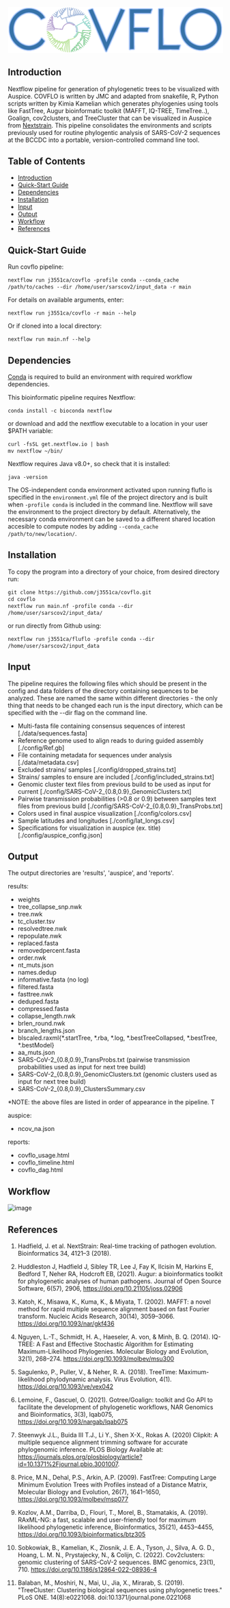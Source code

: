 ![image](/pics/covflo_logo.png)

## Introduction

Nextflow pipeline for generation of phylogenetic trees to be visualized with Auspice. 
COVFLO is written by JMC and adapted from snakefile, R, Python scripts written by Kimia Kamelian which generates 
phylogenies using tools like FastTree, Augur bioinformatic toolkit (MAFFT, IQ-TREE, TimeTree..), Goalign, cov2clusters, and TreeCluster that can be visualized in Auspice from [Nextstrain](https://docs.nextstrain.org/projects/auspice/en/stable/index.html). This pipeline consolidates the environments and scripts previously used for routine phylogentic analysis of SARS-CoV-2 sequences at the BCCDC into a portable, version-controlled command line tool.

## Table of Contents

- [Introduction](#introduction)
- [Quick-Start Guide](#quick-start%guide)
- [Dependencies](#dependencies)
- [Installation](#installation)
- [Input](#input)
- [Output](#output)
- [Workflow](#workflow)
- [References](#references)

## Quick-Start Guide

Run covflo pipeline:
```
nextflow run j3551ca/covflo -profile conda --conda_cache /path/to/caches --dir /home/user/sarscov2/input_data -r main
```
For details on available arguments, enter:
```
nextflow run j3551ca/covflo -r main --help
```
Or if cloned into a local directory:
```
nextflow run main.nf --help
```

## Dependencies

[Conda](https://conda.io/projects/conda/en/latest/user-guide/install/index.html) is required to build an environment with required workflow dependencies.

This bioinformatic pipeline requires Nextflow:
```
conda install -c bioconda nextflow
```
or download and add the nextflow executable to a location in your user $PATH variable:
```
curl -fsSL get.nextflow.io | bash
mv nextflow ~/bin/
```
Nextflow requires Java v8.0+, so check that it is installed:
```
java -version
```
The OS-independent conda environment activated upon running fluflo is specified in the
```environment.yml``` file of the project directory and is built when 
```-profile conda``` is included in the command line. Nextflow will save
the environment to the project directory by default. Alternatively, the 
necessary conda environment can be saved to a different shared location 
accesible to compute nodes by adding ```--conda_cache /path/to/new/location/```.

## Installation

To copy the program into a directory of your choice, from desired directory run:
```
git clone https://github.com/j3551ca/covflo.git
cd covflo
nextflow run main.nf -profile conda --dir /home/user/sarscov2/input_data/
```
or run directly from Github using:
```
nextflow run j3551ca/fluflo -profile conda --dir /home/user/sarscov2/input_data
```

## Input

The pipeline requires the following files which should be present in the config
and data folders of the directory containing sequences to be analyzed. These
are named the same within different directories - the only thing that needs to be changed
each run is the input directory, which can be specified with the --dir flag on the
command line.

- Multi-fasta file containing consensus sequences of interest [./data/sequences.fasta]
- Reference genome used to align reads to during guided assembly [./config/Ref.gb]
- File containing metadata for sequences under analysis [./data/metadata.csv]
- Excluded strains/ samples [./config/dropped_strains.txt]
- Strains/ samples to ensure are included [./config/included_strains.txt]
- Genomic cluster text files from previous build to be used as input for current [./config/SARS-CoV-2_{0.8,0.9}\_GenomicClusters.txt]
- Pairwise transmission probabilities (>0.8 or 0.9) between samples text files from previous build [./config/SARS-CoV-2_{0.8,0.9}\_TransProbs.txt]
- Colors used in final auspice visualization [./config/colors.csv]
- Sample latitudes and longitudes [./config/lat_longs.csv]
- Specifications for visualization in auspice (ex. title) [./config/auspice_config.json]

## Output

The output directories are 'results', 'auspice', and 'reports'.

results:
- weights
- tree_collapse_snp.nwk
- tree.nwk
- tc_cluster.tsv
- resolvedtree.nwk
- repopulate.nwk
- replaced.fasta
- removedpercent.fasta
- order.nwk
- nt_muts.json
- names.dedup
- informative.fasta (no log)
- filtered.fasta
- fasttree.nwk
- deduped.fasta
- compressed.fasta
- collapse_length.nwk
- brlen_round.nwk
- branch_lengths.json
- blscaled.raxml{\*.startTree, \*.rba, \*.log, \*.bestTreeCollapsed, \*.bestTree, \*.bestModel}
- aa_muts.json
- SARS-CoV-2_{0.8,0.9}\_TransProbs.txt (pairwise transmission probabilities used as input for next tree build)
- SARS-CoV-2_{0.8,0.9}\_GenomicClusters.txt (genomic clusters used as input for next tree build)
- SARS-CoV-2_{0.8,0.9}\_ClustersSummary.csv


*NOTE: the above files are listed in order of appearance in the pipeline. T

auspice:
- ncov_na.json

reports:
- covflo_usage.html
- covflo_timeline.html
- covflo_dag.html


## Workflow

![image](/pics/covflo_workflow.png)

## References

1. Hadfield, J. et al. NextStrain: Real-time tracking of pathogen evolution. Bioinformatics 34, 4121–3 (2018).

2. Huddleston J, Hadfield J, Sibley TR, Lee J, Fay K, Ilcisin M, Harkins E, Bedford T, Neher RA, Hodcroft EB, (2021). Augur: a bioinformatics toolkit for phylogenetic analyses of human pathogens. Journal of Open Source Software, 6(57), 2906, https://doi.org/10.21105/joss.02906

3. Katoh, K., Misawa, K., Kuma, K., & Miyata, T. (2002). MAFFT: a novel method for rapid
multiple sequence alignment based on fast Fourier transform. Nucleic Acids Research,
30(14), 3059–3066. https://doi.org/10.1093/nar/gkf436

4. Nguyen, L.-T., Schmidt, H. A., Haeseler, A. von, & Minh, B. Q. (2014). IQ-TREE: A Fast and
Effective Stochastic Algorithm for Estimating Maximum-Likelihood Phylogenies. Molecular Biology and Evolution, 32(1), 268–274. https://doi.org/10.1093/molbev/msu300

5. Sagulenko, P., Puller, V., & Neher, R. A. (2018). TreeTime: Maximum-likelihood phylodynamic analysis. Virus Evolution, 4(1). https://doi.org/10.1093/ve/vex042

6. Lemoine, F., Gascuel, O. (2021). Gotree/Goalign: toolkit and Go API to facilitate the development of phylogenetic workflows,
NAR Genomics and Bioinformatics, 3(3), lqab075, https://doi.org/10.1093/nargab/lqab075

7. Steenwyk J.L., Buida III T.J., Li Y., Shen X-X., Rokas A. (2020) Clipkit: A multiple sequence alignment trimming software for accurate phylogenomic inference. PLOS Biology Available at: https://journals.plos.org/plosbiology/article?id=10.1371%2Fjournal.pbio.3001007. 

8. Price, M.N., Dehal, P.S., Arkin, A.P. (2009). FastTree: Computing Large Minimum Evolution Trees with Profiles instead of a Distance Matrix, Molecular Biology and Evolution, 26(7), 1641–1650, https://doi.org/10.1093/molbev/msp077

9. Kozlov, A.M., Darriba, D., Flouri, T., Morel, B., Stamatakis, A. (2019). RAxML-NG: a fast, scalable and user-friendly tool for maximum likelihood phylogenetic inference, Bioinformatics, 35(21), 4453–4455, https://doi.org/10.1093/bioinformatics/btz305

10. Sobkowiak, B., Kamelian, K., Zlosnik, J. E. A., Tyson, J., Silva, A. G. D., Hoang, L. M. N., Prystajecky, N., & Colijn, C. (2022). Cov2clusters: genomic clustering of SARS-CoV-2 sequences. BMC genomics, 23(1), 710. https://doi.org/10.1186/s12864-022-08936-4

11. Balaban, M., Moshiri, N., Mai, U., Jia, X., Mirarab, S. (2019). "TreeCluster: Clustering biological sequences using phylogenetic trees." PLoS ONE. 14(8):e0221068. doi:10.1371/journal.pone.0221068
